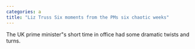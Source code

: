 ```yaml
---
categories: a
title: "Liz Truss Six moments from the PMs six chaotic weeks"
---
```

The UK prime minister"s short time in office had some dramatic twists and turns.